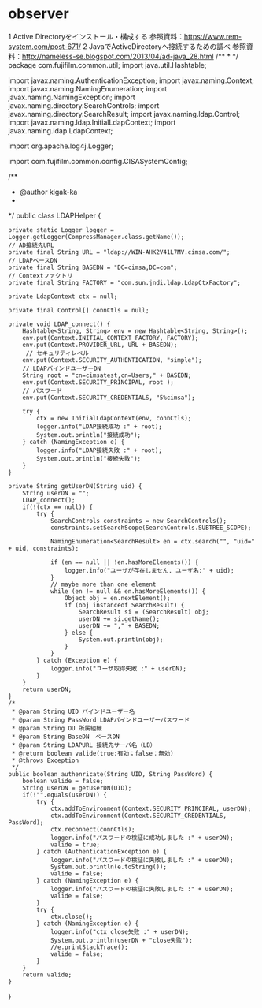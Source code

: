# observer
1 Active Directoryをインストール・構成する
参照資料：https://www.rem-system.com/post-671/
2 JavaでActiveDirectoryへ接続するための調べ
参照資料：http://nameless-se.blogspot.com/2013/04/ad-java_28.html
/**
 * 
 */
package com.fujifilm.common.util;
import java.util.Hashtable;

import javax.naming.AuthenticationException;
import javax.naming.Context;
import javax.naming.NamingEnumeration;
import javax.naming.NamingException;
import javax.naming.directory.SearchControls;
import javax.naming.directory.SearchResult;
import javax.naming.ldap.Control;
import javax.naming.ldap.InitialLdapContext;
import javax.naming.ldap.LdapContext;

import org.apache.log4j.Logger;

import com.fujifilm.common.config.CISASystemConfig;

/**
 * @author kigak-ka
 *
 */
public class LDAPHelper {

	private static Logger logger = Logger.getLogger(CompressManager.class.getName());
	// AD接続先URL
	private final String URL = "ldap://WIN-AHK2V41L7MV.cimsa.com/";
	// LDAPベースDN
	private final String BASEDN = "DC=cimsa,DC=com";
	// Contextファクトリ
	private final String FACTORY = "com.sun.jndi.ldap.LdapCtxFactory";

	private LdapContext ctx = null;

	private final Control[] connCtls = null;

	private void LDAP_connect() {
		Hashtable<String, String> env = new Hashtable<String, String>();
		env.put(Context.INITIAL_CONTEXT_FACTORY, FACTORY);
		env.put(Context.PROVIDER_URL, URL + BASEDN);
		 // セキュリティレベル
		env.put(Context.SECURITY_AUTHENTICATION, "simple");
		// LDAPバインドユーザーDN
		String root = "cn=cimsatest,cn=Users," + BASEDN;
		env.put(Context.SECURITY_PRINCIPAL, root );
		// パスワード
		env.put(Context.SECURITY_CREDENTIALS, "5%cimsa");

		try {
			ctx = new InitialLdapContext(env, connCtls);
			logger.info("LDAP接続成功 :" + root);
			System.out.println("接続成功");
		} catch (NamingException e) {
			logger.info("LDAP接続失敗 :" + root);
			System.out.println("接続失敗");
		}
	}

	private String getUserDN(String uid) {
		String userDN = "";
		LDAP_connect();
		if(!(ctx == null)) {
			try {
				SearchControls constraints = new SearchControls();
				constraints.setSearchScope(SearchControls.SUBTREE_SCOPE);

				NamingEnumeration<SearchResult> en = ctx.search("", "uid=" + uid, constraints);

				if (en == null || !en.hasMoreElements()) {
					logger.info("ユーザが存在しません. ユーザ名:" + uid);
				}
				// maybe more than one element
				while (en != null && en.hasMoreElements()) {
					Object obj = en.nextElement();
					if (obj instanceof SearchResult) {
						SearchResult si = (SearchResult) obj;
						userDN += si.getName();
						userDN += "," + BASEDN;
					} else {
						System.out.println(obj);
					}
				}
			} catch (Exception e) {
				logger.info("ユーザ取得失敗 :" + userDN);
			}
		}
		return userDN;
	}
	/*
	 * @param String UID バインドユーザー名
	 * @param String PassWord LDAPバインドユーザーパスワード
	 * @param String OU 所属組織
	 * @param String BaseDN　ベースDN
	 * @param String LDAPURL 接続先サーバ名（LB）
	 * @return boolean valide(true:有効；false：無効)
	 * @throws Exception
	 */
	public boolean authenricate(String UID, String PassWord) {
		boolean valide = false;
		String userDN = getUserDN(UID);
		if(!"".equals(userDN)) {
			try {
				ctx.addToEnvironment(Context.SECURITY_PRINCIPAL, userDN);
				ctx.addToEnvironment(Context.SECURITY_CREDENTIALS, PassWord);
				ctx.reconnect(connCtls);
				logger.info("パスワードの検証に成功しました :" + userDN);
				valide = true;
			} catch (AuthenticationException e) {
				logger.info("パスワードの検証に失敗しました :" + userDN);
				System.out.println(e.toString());
				valide = false;
			} catch (NamingException e) {
				logger.info("パスワードの検証に失敗しました :" + userDN);
				valide = false;
			}
			try {
				ctx.close();
			} catch (NamingException e) {
				logger.info("ctx close失败 :" + userDN);
				System.out.println(userDN + "close失败");
				//e.printStackTrace();
				valide = false;
			}
		}
		return valide;
	}	
}
